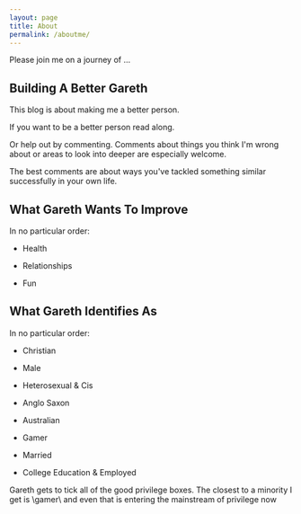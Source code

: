 ```yaml
---
layout: page
title: About
permalink: /aboutme/
---
```


Please join me on a journey of …

## Building A Better Gareth

This blog is about making me a better person.

If you want to be a better person read along. 

Or help out by commenting. Comments about things you think I'm wrong 
about or areas to look into deeper are especially welcome.

The best comments are about ways you've tackled something similar 
successfully in your own life.

## What Gareth Wants To Improve

In no particular order:

* Health

* Relationships

* Fun

## What Gareth Identifies As

In no particular order:

* Christian

* Male

* Heterosexual & Cis

* Anglo Saxon

* Australian

* Gamer

* Married

* College Education & Employed

Gareth gets to tick all of the good privilege boxes. The closest to a 
minority I get is \gamer\ and even that is entering the mainstream of 
privilege now

